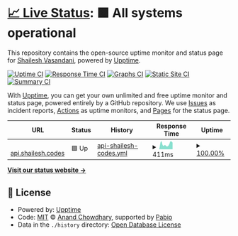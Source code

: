 # [📈 Live Status](https://status.shailesh.codes): <!--live status--> **🟩 All systems operational**

This repository contains the open-source uptime monitor and status page for [Shailesh Vasandani](shaile.sh), powered by [Upptime](https://github.com/upptime/upptime).

[![Uptime CI](https://github.com/svasandani/status.shailesh.codes/workflows/Uptime%20CI/badge.svg)](https://github.com/svasandani/status.shailesh.codes/actions?query=workflow%3A%22Uptime+CI%22)
[![Response Time CI](https://github.com/svasandani/status.shailesh.codes/workflows/Response%20Time%20CI/badge.svg)](https://github.com/svasandani/status.shailesh.codes/actions?query=workflow%3A%22Response+Time+CI%22)
[![Graphs CI](https://github.com/svasandani/status.shailesh.codes/workflows/Graphs%20CI/badge.svg)](https://github.com/svasandani/status.shailesh.codes/actions?query=workflow%3A%22Graphs+CI%22)
[![Static Site CI](https://github.com/svasandani/status.shailesh.codes/workflows/Static%20Site%20CI/badge.svg)](https://github.com/svasandani/status.shailesh.codes/actions?query=workflow%3A%22Static+Site+CI%22)
[![Summary CI](https://github.com/svasandani/status.shailesh.codes/workflows/Summary%20CI/badge.svg)](https://github.com/svasandani/status.shailesh.codes/actions?query=workflow%3A%22Summary+CI%22)

With [Upptime](https://upptime.js.org), you can get your own unlimited and free uptime monitor and status page, powered entirely by a GitHub repository. We use [Issues](https://github.com/svasandani/status.shailesh.codes/issues) as incident reports, [Actions](https://github.com/svasandani/status.shailesh.codes/actions) as uptime monitors, and [Pages](https://status.shailesh.codes) for the status page.

<!--start: status pages-->
<!-- This summary is generated by Upptime (https://github.com/upptime/upptime) -->
<!-- Do not edit this manually, your changes will be overwritten -->
<!-- prettier-ignore -->
| URL | Status | History | Response Time | Uptime |
| --- | ------ | ------- | ------------- | ------ |
| <img alt="" src="https://icons.duckduckgo.com/ip3/api.shailesh.codes.ico" height="13"> [api.shailesh.codes](https://api.shailesh.codes/health) | 🟩 Up | [api-shailesh-codes.yml](https://github.com/svasandani/status.shailesh.codes/commits/HEAD/history/api-shailesh-codes.yml) | <details><summary><img alt="Response time graph" src="./graphs/api-shailesh-codes/response-time-week.png" height="20"> 411ms</summary><br><a href="https://status.shailesh.codes/history/api-shailesh-codes"><img alt="Response time 489" src="https://img.shields.io/endpoint?url=https%3A%2F%2Fraw.githubusercontent.com%2Fsvasandani%2Fstatus.shailesh.codes%2FHEAD%2Fapi%2Fapi-shailesh-codes%2Fresponse-time.json"></a><br><a href="https://status.shailesh.codes/history/api-shailesh-codes"><img alt="24-hour response time 522" src="https://img.shields.io/endpoint?url=https%3A%2F%2Fraw.githubusercontent.com%2Fsvasandani%2Fstatus.shailesh.codes%2FHEAD%2Fapi%2Fapi-shailesh-codes%2Fresponse-time-day.json"></a><br><a href="https://status.shailesh.codes/history/api-shailesh-codes"><img alt="7-day response time 411" src="https://img.shields.io/endpoint?url=https%3A%2F%2Fraw.githubusercontent.com%2Fsvasandani%2Fstatus.shailesh.codes%2FHEAD%2Fapi%2Fapi-shailesh-codes%2Fresponse-time-week.json"></a><br><a href="https://status.shailesh.codes/history/api-shailesh-codes"><img alt="30-day response time 489" src="https://img.shields.io/endpoint?url=https%3A%2F%2Fraw.githubusercontent.com%2Fsvasandani%2Fstatus.shailesh.codes%2FHEAD%2Fapi%2Fapi-shailesh-codes%2Fresponse-time-month.json"></a><br><a href="https://status.shailesh.codes/history/api-shailesh-codes"><img alt="1-year response time 489" src="https://img.shields.io/endpoint?url=https%3A%2F%2Fraw.githubusercontent.com%2Fsvasandani%2Fstatus.shailesh.codes%2FHEAD%2Fapi%2Fapi-shailesh-codes%2Fresponse-time-year.json"></a></details> | <details><summary><a href="https://status.shailesh.codes/history/api-shailesh-codes">100.00%</a></summary><a href="https://status.shailesh.codes/history/api-shailesh-codes"><img alt="All-time uptime 100.00%" src="https://img.shields.io/endpoint?url=https%3A%2F%2Fraw.githubusercontent.com%2Fsvasandani%2Fstatus.shailesh.codes%2FHEAD%2Fapi%2Fapi-shailesh-codes%2Fuptime.json"></a><br><a href="https://status.shailesh.codes/history/api-shailesh-codes"><img alt="24-hour uptime 100.00%" src="https://img.shields.io/endpoint?url=https%3A%2F%2Fraw.githubusercontent.com%2Fsvasandani%2Fstatus.shailesh.codes%2FHEAD%2Fapi%2Fapi-shailesh-codes%2Fuptime-day.json"></a><br><a href="https://status.shailesh.codes/history/api-shailesh-codes"><img alt="7-day uptime 100.00%" src="https://img.shields.io/endpoint?url=https%3A%2F%2Fraw.githubusercontent.com%2Fsvasandani%2Fstatus.shailesh.codes%2FHEAD%2Fapi%2Fapi-shailesh-codes%2Fuptime-week.json"></a><br><a href="https://status.shailesh.codes/history/api-shailesh-codes"><img alt="30-day uptime 100.00%" src="https://img.shields.io/endpoint?url=https%3A%2F%2Fraw.githubusercontent.com%2Fsvasandani%2Fstatus.shailesh.codes%2FHEAD%2Fapi%2Fapi-shailesh-codes%2Fuptime-month.json"></a><br><a href="https://status.shailesh.codes/history/api-shailesh-codes"><img alt="1-year uptime 100.00%" src="https://img.shields.io/endpoint?url=https%3A%2F%2Fraw.githubusercontent.com%2Fsvasandani%2Fstatus.shailesh.codes%2FHEAD%2Fapi%2Fapi-shailesh-codes%2Fuptime-year.json"></a></details>

<!--end: status pages-->

[**Visit our status website →**](https://status.shailesh.codes)

## 📄 License

- Powered by: [Upptime](https://github.com/upptime/upptime)
- Code: [MIT](./LICENSE) © [Anand Chowdhary](https://anandchowdhary.com), supported by [Pabio](https://pabio.com)
- Data in the `./history` directory: [Open Database License](https://opendatacommons.org/licenses/odbl/1-0/)
